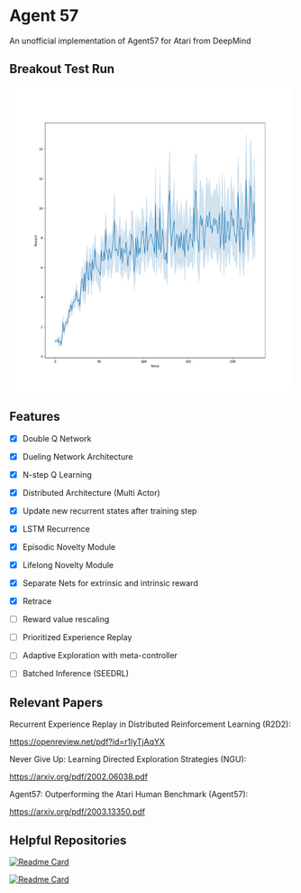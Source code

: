 # Agent 57
An unofficial implementation of Agent57 for Atari from DeepMind

## Breakout Test Run

<img src="https://github.com/YHL04/agent57/blob/main/results/breakout_test_run.png" alt="drawing" width="600"/>

## Features

- [X] Double Q Network
- [X] Dueling Network Architecture
- [X] N-step Q Learning
- [X] Distributed Architecture (Multi Actor)
- [X] Update new recurrent states after training step
- [X] LSTM Recurrence
- [X] Episodic Novelty Module  
- [X] Lifelong Novelty Module
- [X] Separate Nets for extrinsic and intrinsic reward
- [X] Retrace
     
- [ ] Reward value rescaling
- [ ] Prioritized Experience Replay
- [ ] Adaptive Exploration with meta-controller
- [ ] Batched Inference (SEEDRL)


## Relevant Papers

Recurrent Experience Replay in Distributed Reinforcement Learning (R2D2): 


https://openreview.net/pdf?id=r1lyTjAqYX


Never Give Up: Learning Directed Exploration Strategies (NGU): 


https://arxiv.org/pdf/2002.06038.pdf


Agent57: Outperforming the Atari Human Benchmark (Agent57): 


https://arxiv.org/pdf/2003.13350.pdf


## Helpful Repositories

 [![Readme Card](https://github-readme-stats.vercel.app/api/pin/?username=michaelnny&repo=deep_rl_zoo)](https://github.com/michaelnny/deep_rl_zoo)
 
 [![Readme Card](https://github-readme-stats.vercel.app/api/pin/?username=deepmind&repo=trfl)](https://github.com/deepmind/trfl)

